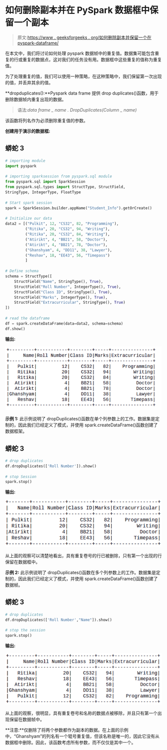 # 如何删除副本并在 PySpark 数据框中保留一个副本

> 原文:[https://www . geeksforgeeks . org/如何删除副本并保留一个在 pyspark-dataframe/](https://www.geeksforgeeks.org/how-to-drop-duplicates-and-keep-one-in-pyspark-dataframe/)

在本文中，我们将讨论如何处理 pyspark 数据帧中的重复值。数据集可能包含重复的行或重复的数据点，这对我们的任务没有用。数据框中这些重复的值称为重复值。

为了处理重复的值，我们可以使用一种策略，在这种策略中，我们保留第一次出现的值，并丢弃其余的值。

**dropduplicates():**Pyspark data frame 提供 drop duplicates()函数，用于删除数据帧内重复出现的数据。

> 语法:*data frame _ name . DropDuplicates(Column _ name)*

该函数将列名作为必须删除重复值的参数。

**创建用于演示的数据框:**

## 蟒蛇 3

```py
# importing module
import pyspark

# importing sparksession from pyspark.sql module
from pyspark.sql import SparkSession
from pyspark.sql.types import StructType, StructField,
StringType, IntegerType, FloatType

# Start spark session
spark = SparkSession.builder.appName("Student_Info").getOrCreate()

# Initialize our data
data2 = [("Pulkit", 12, "CS32", 82, "Programming"),
         ("Ritika", 20, "CS32", 94, "Writing"),
         ("Ritika", 20, "CS32", 84, "Writing"),
         ("Atirikt", 4, "BB21", 58, "Doctor"),
         ("Atirikt", 4, "BB21", 78, "Doctor"),
         ("Ghanshyam", 4, "DD11", 38, "Lawyer"),
         ("Reshav", 18, "EE43", 56, "Timepass")
         ]

# Define schema
schema = StructType([
    StructField("Name", StringType(), True),
    StructField("Roll Number", IntegerType(), True),
    StructField("Class ID", StringType(), True),
    StructField("Marks", IntegerType(), True),
    StructField("Extracurricular", StringType(), True)
])

# read the dataframe
df = spark.createDataFrame(data=data2, schema=schema)
df.show()
```

**输出:**

![](img/2087f48220d5dcdd2a2ffc26499d39c2.png)

**示例 1:** 此示例说明了 dropDuplicates()函数在单个列参数上的工作。数据集是定制的，因此我们已经定义了模式，并使用 spark.createDataFrame()函数创建了数据框架。

## 蟒蛇 3

```py
# drop duplicates
df.dropDuplicates(['Roll Number']).show()

# stop Session
spark.stop()
```

**输出:**

![](img/49bdd7c880c542cea6dec8864021fa82.png)

从上面的观察可以清楚地看出，具有重复卷号的行已被删除，只有第一个出现的行保留在数据框中。

**示例 2:** 此示例说明了 dropDuplicates()函数在多个列参数上的工作。数据集是定制的，因此我们已经定义了模式，并使用 spark.createDataFrame()函数创建了数据帧。

## 蟒蛇 3

```py
# drop duplicates
df.dropDuplicates(['Roll Number',"Name"]).show()

# stop the session
spark.stop()
```

**输出:**

![](img/d7017148a0111deba38d971c6ce31c75.png)

从上面的观察，很明显，具有重复卷号和名称的数据点被移除，并且只有第一个出现保留在数据帧中。

**注意:**仅删除了将两个参数都作为副本的数据。在上面的示例中，“Ghanshyam”的列名有一个辊号重复值，但该名称是唯一的，因此它没有从数据框中删除。因此，该函数考虑所有参数，而不仅仅是其中一个。